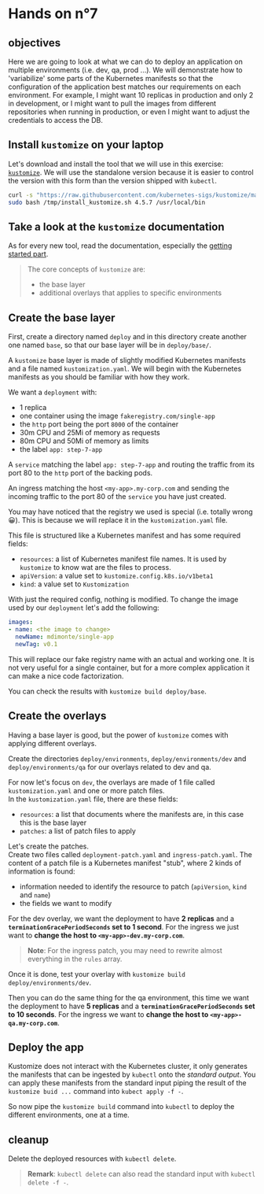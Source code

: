 # Hands on n°7

## objectives

Here we are going to look at what we can do to deploy an application on multiple environments (i.e. dev, qa, prod ...).
We will demonstrate how to 'variabilize' some parts of the Kubernetes manifests so that the configuration of the application best matches our requirements on each environment. For example, I might want 10 replicas in production and only 2 in development, or I might want to pull the images from different repositories when running in production, or even I might want to adjust the credentials to access the DB.

## Install `kustomize` on your laptop

Let's download and install the tool that we will use in this exercise: [`kustomize`](https://kustomize.io/). We will use the standalone version because it is easier to control the version with this form than the version shipped with `kubectl`.

```bash
curl -s "https://raw.githubusercontent.com/kubernetes-sigs/kustomize/master/hack/install_kustomize.sh" > /tmp/install_kustomize.sh
sudo bash /tmp/install_kustomize.sh 4.5.7 /usr/local/bin
```

## Take a look at the `kustomize` documentation

As for every new tool, read the documentation, especially the [getting started part](https://kubectl.docs.kubernetes.io/guides/introduction/kustomize/).

> The core concepts of `kustomize` are:
>
> - the base layer
> - additional overlays that applies to specific environments

## Create the base layer

First, create a directory named `deploy` and in this directory create another one named `base`, so that our base layer will be in `deploy/base/`.

A `kustomize` base layer is made of slightly modified Kubernetes manifests and a file named `kustomization.yaml`. We will begin with the Kubernetes manifests as you should be familiar with how they work.

We want a `deployment` with:

- 1 replica
- one container using the image `fakeregistry.com/single-app`
- the `http` port being the port `8000` of the container
- 30m CPU and 25Mi of memory as requests
- 80m CPU and 50Mi of memory as limits
- the label `app: step-7-app`

A `service` matching the label `app: step-7-app` and routing the traffic from its port 80 to the `http` port of the backing pods.

An ingress matching the host `<my-app>.my-corp.com` and sending the incoming traffic to the port 80 of the `service` you have just created.

You may have noticed that the registry we used is special (i.e. totally wrong 😀). This is because we will replace it in the `kustomization.yaml` file.

This file is structured like a Kubernetes manifest and has some required fields:

- `resources`: a list of Kubernetes manifest file names. It is used by `kustomize` to know wat are the files to process.
- `apiVersion`: a value set to `kustomize.config.k8s.io/v1beta1`
- `kind`: a value set to `Kustomization`

With just the required config, nothing is modified. To change the image used by our `deployment` let's add the following:

```yaml
images:
- name: <the image to change>
  newName: mdimonte/single-app
  newTag: v0.1
```

This will replace our fake registry name with an actual and working one. It is not very useful for a single container, but for a more complex application it can make a nice code factorization.

You can check the results with `kustomize build deploy/base`.

## Create the overlays

Having a base layer is good, but the power of `kustomize` comes with applying different overlays.

Create the directories `deploy/environments`, `deploy/environments/dev` and `deploy/environments/qa` for our overlays related to dev and qa.

For now let's focus on `dev`, the overlays are made of 1 file called `kustomization.yaml` and one or more patch files.  
In the `kustomization.yaml` file, there are these fields:

- `resources`: a list that documents where the manifests are, in this case this is the base layer
- `patches`: a list of patch files to apply

Let's create the patches.  
Create two files called `deployment-patch.yaml` and `ingress-patch.yaml`. The content of a patch file is a Kubernetes manifest "stub", where 2 kinds of information is found:

- information needed to identify the resource to patch (`apiVersion`, `kind` and `name`)
- the fields we want to modify

For the dev overlay, we want the deployment to have **2 replicas** and a **`terminationGracePeriodSeconds` set to 1 second**. For the ingress we just want to **change the host to `<my-app>-dev.my-corp.com`**.

> **Note**: For the ingress patch, you may need to rewrite almost everything in the `rules` array.

Once it is done, test your overlay with `kustomize build deploy/environments/dev`.

Then you can do the same thing for the qa environment, this time we want the deployment to have **5 replicas** and a **`terminationGracePeriodSeconds` set to 10 seconds**. For the ingress we want to **change the host to `<my-app>-qa.my-corp.com`**.

## Deploy the app

Kustomize does not interact with the Kubernetes cluster, it only generates the manifests that can be ingested by `kubectl` onto the *standard output*. You can apply these manifests from the standard input piping the result of the `kustomize buid ...` command into `kubect apply -f -`.

So now pipe the `kustomize build` command into `kubectl` to deploy the different environments, one at a time.

## cleanup

Delete the deployed resources with `kubectl delete`.

> **Remark**: `kubectl delete` can also read the standard input with `kubectl delete -f -`.
